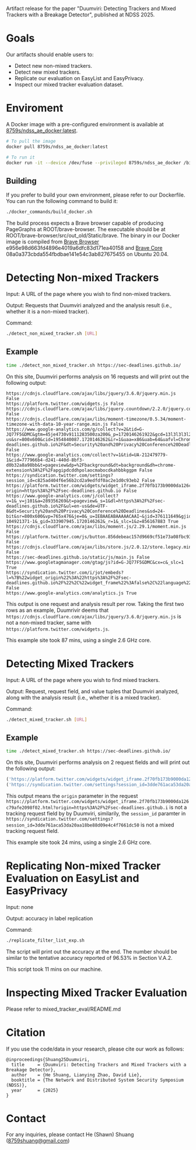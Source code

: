 Artifact release for the paper "Duumviri: Detecting Trackers and Mixed Trackers with a Breakage Detector", published at NDSS 2025.


# Goals
Our artifacts should enable users to:
- Detect new non-mixed trackers.
- Detect new mixed trackers.
- Replicate our evaluation on EasyList and EasyPrivacy.
- Inspect our mixed tracker evaluation dataset.

# Enviroment

A Docker image with a pre-configured environment is available at [8759s/ndss_ae_docker:latest](https://hub.docker.com/r/8759s/ndss_ae_docker).

```bash
# To pull the image
docker pull 8759s/ndss_ae_docker:latest

# To run it
docker run -it --device /dev/fuse --privileged 8759s/ndss_ae_docker /bin/bash
```


## Building 
If you prefer to build your own environment, please refer to our Dockerfile. You can run the following command to build it:
```bash
./docker_commands/build_docker.sh
```

The build process expects a Brave browser capable of producing PageGraphs at ROOT/brave-browser. The executable should be at ROOT/brave-browser/src/out_old/Static/brave. The binary in our Docker image is compiled from [Brave Browser](https://github.com/brave/brave-browser) e956e98d663fd4896e4019a6dfc83d171ea40158 and [Brave Core](https://github.com/brave/brave-core) 08a0a373cbda554fbdbae141e54c3ab827675455 on Ubuntu 20.04.



# Detecting Non-mixed Trackers 
Input: A URL of the page where you wish to find non-mixed trackers.

Output: Requests that Duumviri analyzed and the analysis result (i.e., whether it is a non-mixed tracker).

Command: 
```bash 
./detect_non_mixed_tracker.sh [URL]
```

## Example
```bash 
time ./detect_non_mixed_tracker.sh https://sec-deadlines.github.io/
```
On this site, Duumviri performs analysis on 16 requests and will print out the following output:
```
https://cdnjs.cloudflare.com/ajax/libs/jquery/3.6.0/jquery.min.js False
https://platform.twitter.com/widgets.js False
https://cdnjs.cloudflare.com/ajax/libs/jquery.countdown/2.2.0/jquery.countdown.min.js False
https://cdnjs.cloudflare.com/ajax/libs/moment-timezone/0.5.34/moment-timezone-with-data-10-year-range.min.js False
https://www.google-analytics.com/g/collect?v=2&tid=G-JQ77F5GDMC&gtm=45je4730v9111283500za200&_p=1720146261922&gcd=13l3l3l3l2&npa=0&dma=0&tag_exp=95250752&ul=en-us&sr=800x600&cid=1954840087.1720146262&ir=1&uaa=x86&uab=64&uafvl=Chromium%3B111.0.5563.65%7CNot(A%253ABrand%3B8.0.0.0&uamb=0&uam=&uap=Linux&uapv=5.15.0&uaw=0&frm=0&pscdl=noapi&_eu=EBAI&_s=1&dl=https%3A%2F%2Fsec-deadlines.github.io%2F&dt=Security%20and%20Privacy%20Conference%20Deadlines&sid=1720146262&sct=1&seg=0&en=page_view&_fv=1&_ss=1&_ee=1&tfd=4762&_z=fetch False
https://www.google-analytics.com/collect?v=1&tid=UA-212479779-1&cid=777966b4-d241-440d-8bf3-d0b32a8a98bb&t=pageview&dp=%2Fbackground&dt=background&dh=chrome-extension%3A%2F%2Fapgipdcddhpolaocmabocdkahbbkggpm False
https://syndication.twitter.com/settings?session_id=c825ad404f6e56b2cd2a9edfdf0ac2e1d0c93eb2 False
https://platform.twitter.com/widgets/widget_iframe.2f70fb173b9000da126c79afe2098f02.html?origin=https%3A%2F%2Fsec-deadlines.github.io False
https://www.google-analytics.com/j/collect?v=1&_v=j101&a=289356269&t=pageview&_s=1&dl=https%3A%2F%2Fsec-deadlines.github.io%2F&ul=en-us&de=UTF-8&dt=Security%20and%20Privacy%20Conference%20Deadlines&sd=24-bit&sr=800x600&vp=765x476&je=0&_u=IEBAAEABAAAAACAAI~&jid=376111649&gjid=2141714929&cid=1954840087.1720146262&tid=UA-104921371-1&_gid=333907945.1720146262&_r=1&_slc=1&z=856167883 True
https://cdnjs.cloudflare.com/ajax/libs/moment.js/2.29.1/moment.min.js False
https://platform.twitter.com/js/button.856debeac157d9669cf51e73a08fbc93.js False
https://cdnjs.cloudflare.com/ajax/libs/store.js/2.0.12/store.legacy.min.js False
https://sec-deadlines.github.io/static/js/main.js False
https://www.googletagmanager.com/gtag/js?id=G-JQ77F5GDMC&cx=c&_slc=1 True
https://syndication.twitter.com/i/jot/embeds?l=%7B%22widget_origin%22%3A%22https%3A%2F%2Fsec-deadlines.github.io%2F%22%2C%22widget_frame%22%3Afalse%2C%22language%22%3A%22en%22%2C%22message%22%3A%22m%3Anocount%3A%22%2C%22_category_%22%3A%22tfw_client_event%22%2C%22triggered_on%22%3A1720146262167%2C%22dnt%22%3Afalse%2C%22client_version%22%3A%222615f7e52b7e0%3A1702314776716%22%2C%22format_version%22%3A1%2C%22event_namespace%22%3A%7B%22client%22%3A%22tfw%22%2C%22page%22%3A%22button%22%2C%22section%22%3A%22share%22%2C%22action%22%3A%22impression%22%7D%7D&session_id=c825ad404f6e56b2cd2a9edfdf0ac2e1d0c93eb2 False
https://www.google-analytics.com/analytics.js True
```
This output is one request and analysis result per row. Taking the first two rows as an example, Duumrivir deems that `https://cdnjs.cloudflare.com/ajax/libs/jquery/3.6.0/jquery.min.js` is not a non-mixed tracker, same with 
`https://platform.twitter.com/widgets.js`.


This example site took 87 mins, using a single 2.6 GHz core.

# Detecting Mixed Trackers 
Input: A URL of the page where you wish to find mixed trackers.

Output: Request, request field, and value tuples that Duumviri analyzed, along with the analysis result (i.e., whether it is a mixed tracker).

Command:
```bash 
./detect_mixed_tracker.sh [URL]
```

## Example
```bash 
time ./detect_mixed_tracker.sh https://sec-deadlines.github.io/
```

On this site, Duumviri performs analysis on 2 request fields and will print out the following output:
```python
('https://platform.twitter.com/widgets/widget_iframe.2f70fb173b9000da126c79afe2098f02.html?origin=https%3A%2F%2Fsec-deadlines.github.io', 'origin', 'https://sec-deadlines.github.io', -1) False
('https://syndication.twitter.com/settings?session_id=3dde761aca53da20aa18be88d09e4c4f7661dc50', 'session_id', '3dde761aca53da20aa18be88d09e4c4f7661dc50', -1) False
```

This output means the `origin` parameter in the request `https://platform.twitter.com/widgets/widget_iframe.2f70fb173b9000da126c79afe2098f02.html?origin=https%3A%2F%2Fsec-deadlines.github.i` is not a tracking request field by by Duumviri, similarily, the `session_id` paramter in `https://syndication.twitter.com/settings?session_id=3dde761aca53da20aa18be88d09e4c4f7661dc50` is not a mixed tracking request field. 

This example site took 24 mins, using a single 2.6 GHz core.

# Replicating Non-mixed Tracker Evaluation on EasyList and EasyPrivacy 
Input: none

Output: accuracy in label replication

Command: 
```bash
./replicate_filter_list_exp.sh
```

The script will print out the accuracy at the end. The number should be similar to the tentative accuracy reported of 96.53% in Section V.A.2.

This script took 11 mins on our machine.

# Inspecting Mixed Tracker Evaluation

Please refer to mixed_tracker_eval/README.md

# Citation
If you use the code/data in your research, please cite our work as follows:

```
@inproceedings{Shuang25Duumviri,
  title     = {Duumviri: Detecting Trackers and Mixed Trackers with a Breakage Detector},
  author    = {He Shuang, Lianying Zhao, David Lie},
  booktitle = {The Network and Distributed System Security Symposium (NDSS)},
  year      = {2025}
}
```

# Contact
For any inquiries, please contact He (Shawn) Shuang (8759shuang@gmail.com)



